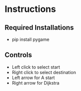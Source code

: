 # Instructions

## Required Installations
* pip install pygame

## Controls
* Left click to select start
* Right click to select destination
* Left arrow for A start
* Right arrow for Dijkstra
